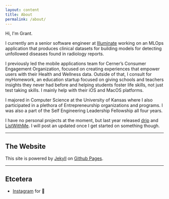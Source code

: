 ```yaml
---
layout: content
title: About
permalink: /about/
---
```

Hi, I'm Grant.


I currently am a senior software engineer at [Illuminate](https://goilluminate.com) working on an MLOps application that produces clinical datasets for building models for detecting unfollowed diseases found in radiology reports.

I previously led the mobile applications team for Cerner’s Consumer Engagement Organization, focused on creating experiences that empower users with their Health and Wellness data. Outside of that, I consult for myHomework, an education startup focused on giving schools and teachers insights they never had before and helping students foster life skills, not just test taking skills. I mainly help with their iOS and MacOS platforms.

I majored in Computer Science at the University of Kansas where I also participated in a plethora of Entrepreneurship organizations and programs. I was also a part of the Self Engineering Leadership Fellowship all four years.

I have no personal projects at the moment, but last year released [drip](https://apps.apple.com/us/app/drip-a-coffee-journal/id1411538274) and [ListWithMe](https://apps.apple.com/us/app/listwithme/id1224284271). I will post an updated once I get started on something though.

----

## The Website
This site is powered by [Jekyll](https://jekyllrb.com) on [Github Pages](https://pages.github.com).

----

## Etcetera

- [Instagram](https://www.instagram.com/grantisom17) for 📸
